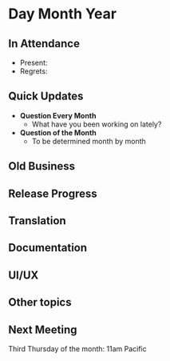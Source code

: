 # Day Month Year

In Attendance
-------------

-   Present:
-   Regrets:

Quick Updates
-------------

-   **Question Every Month**
    - What have you been working on lately?
-   **Question of the Month**
    - To be determined month by month

Old Business
------------

Release Progress
----------------

Translation
-----------

Documentation
-------------

UI/UX
-----

Other topics
------------

Next Meeting
------------

Third Thursday of the month: 11am Pacific
